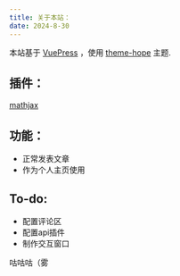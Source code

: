 ```yaml
---
title: 关于本站：
date: 2024-8-30
---
```


本站基于 [VuePress](https://vuejs.press/zh/) ，使用 [theme-hope](https://theme-hope.vuejs.press/zh/guide/intro/intro.html) 主题.

## 插件：

[mathjax](https://vuepress-community.netlify.app/zh/plugins/mathjax/)

## 功能：

- 正常发表文章
- 作为个人主页使用

## To-do:

- 配置评论区
- 配置api插件
- 制作交互窗口

咕咕咕（雾